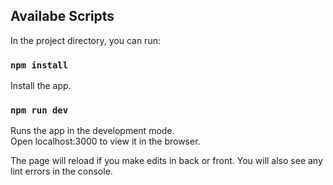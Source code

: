 ## Availabe Scripts

In the project directory, you can run:

### `npm install`

Install the app.

### `npm run dev`

Runs the app in the development mode.<br>
Open localhost:3000 to view it in the browser.

The page will reload if you make edits in back or front.
You will also see any lint errors in the console.